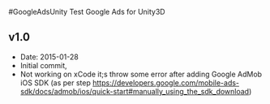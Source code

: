 #GoogleAdsUnity
Test Google Ads for Unity3D

v1.0
----
- Date: 2015-01-28
- Initial commit,
- Not working on xCode it;s throw some error after adding Google AdMob iOS SDK (as per step https://developers.google.com/mobile-ads-sdk/docs/admob/ios/quick-start#manually_using_the_sdk_download)


